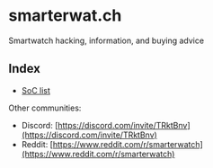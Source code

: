 # smarterwat.ch

Smartwatch hacking, information, and buying advice

## Index
- [SoC list](soc-list)

Other communities:
- Discord: [https://discord.com/invite/TRktBnv](https://discord.com/invite/TRktBnv)
- Reddit: [https://www.reddit.com/r/smarterwatch](https://www.reddit.com/r/smarterwatch)
